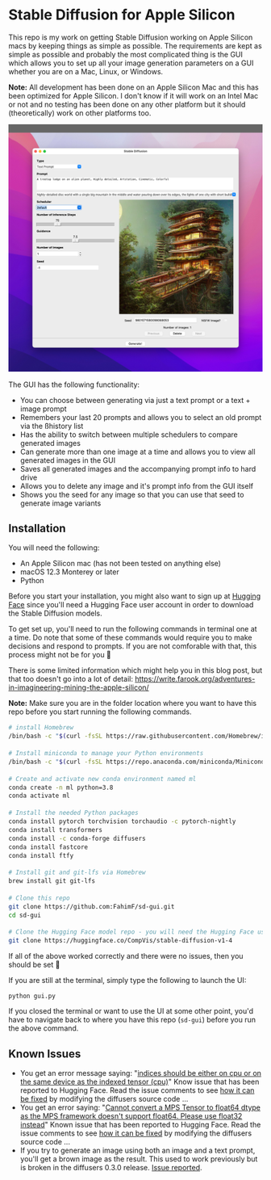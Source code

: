 # Stable Diffusion for Apple Silicon

This repo is my work on getting Stable Diffusion working on Apple Silicon macs by keeping things as simple as possible. The requirements are kept as simple as possible and probably the most complicated thing is the GUI which allows you to set up all your image generation parameters on a GUI whether you are on a Mac, Linux, or Windows.

**Note:** All development has been done on an Apple Silicon Mac and this has been optimized for Apple Silicon. I don't know if it will work on an Intel Mac or not and no testing has been done on any other platform but it should (theoretically) work on other platforms too.

![gui](assets/gui.jpg)

The GUI has the following functionality:

* You can choose between generating via just a text prompt or a text + image prompt
* Remembers your last 20 prompts and allows you to select an old prompt via the ßhistory list
* Has the ability to switch between multiple schedulers to compare generated images
* Can generate more than one image at a time and allows you to view all generated images in the GUI
* Saves all generated images and the accompanying prompt info to hard drive
* Allows you to delete any image and it's prompt info from the GUI itself
* Shows you the seed for any image so that you can use that seed to generate image variants

## Installation

You will need the following:

* An Apple Silicon mac (has not been tested on anything else)
* macOS 12.3 Monterey or later
* Python

Before you start your installation, you might also want to sign up at [Hugging Face](https://huggingface.co/) since you'll need a Hugging Face user account in order to download the Stable Diffusion models.

To get set up, you'll need to run the following commands in terminal one at a time. Do note that some of these commands would require you to make decisions and respond to prompts. If you are not comforable with that, this process might not be for you 🙂

There is some limited information which might help you in this blog post, but that too doesn't go into a lot of detail: https://write.farook.org/adventures-in-imagineering-mining-the-apple-silicon/

**Note:** Make sure you are in the folder location where you want to have this repo before you start running the following commands.

```bash
# install Homebrew
/bin/bash -c "$(curl -fsSL https://raw.githubusercontent.com/Homebrew/install/HEAD/install.sh)"

# Install miniconda to manage your Python environments
/bin/bash -c "$(curl -fsSL https://repo.anaconda.com/miniconda/Miniconda3-latest-MacOSX-x86_64.sh)"

# Create and activate new conda environment named ml
conda create -n ml python=3.8
conda activate ml

# Install the needed Python packages
conda install pytorch torchvision torchaudio -c pytorch-nightly
conda install transformers
conda install -c conda-forge diffusers
conda install fastcore
conda install ftfy

# Install git and git-lfs via Homebrew
brew install git git-lfs

# Clone this repo
git clone https://github.com:FahimF/sd-gui.git
cd sd-gui

# Clone the Hugging Face model repo - you will need the Hugging Face user and password for this step
git clone https://huggingface.co/CompVis/stable-diffusion-v1-4
```

If all of the above worked correctly and there were no issues, then you should be set 🙂

If you are still at the terminal, simply type the following to launch the UI:

```
python gui.py
```

If you closed the terminal or want to use the UI at some other point, you'd have to navigate back to where you have this repo (`sd-gui`) before you run the above command.

## Known Issues

* You get an error message saying: "[indices should be either on cpu or on the same device as the indexed tensor (cpu)](https://github.com/huggingface/diffusers/issues/239)" Know issue that has been reported to Hugging Face. Read the issue comments to see [how it can be fixed](https://github.com/huggingface/diffusers/issues/239#issuecomment-1236092655) by modifying the diffusers source code ...
* You get an error saying: "[Cannot convert a MPS Tensor to float64 dtype as the MPS framework doesn't support float64. Please use float32 instead](https://github.com/huggingface/diffusers/issues/358)" Known issue that has been reported to Hugging Face. Read the issue comments to see [how it can be fixed](https://github.com/huggingface/diffusers/issues/358#issue-1361673427) by modifying the diffusers source code ...
* If you try to generate an image using both an image and a text prompt, you'll get a brown image as the result. This used to work previously but is broken in the diffusers 0.3.0 release. [Issue reported](https://github.com/huggingface/diffusers/issues/462).